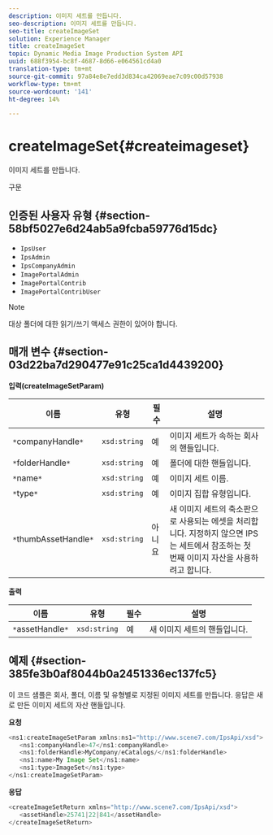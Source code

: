 ```yaml
---
description: 이미지 세트를 만듭니다.
seo-description: 이미지 세트를 만듭니다.
seo-title: createImageSet
solution: Experience Manager
title: createImageSet
topic: Dynamic Media Image Production System API
uuid: 688f3954-bc8f-4687-8d66-e064561cd4a0
translation-type: tm+mt
source-git-commit: 97a84e8e7edd3d834ca42069eae7c09c00d57938
workflow-type: tm+mt
source-wordcount: '141'
ht-degree: 14%

---
```



# createImageSet{#createimageset}

이미지 세트를 만듭니다.

구문

## 인증된 사용자 유형 {#section-58bf5027e6d24ab5a9fcba59776d15dc}

* `IpsUser`
* `IpsAdmin`
* `IpsCompanyAdmin`
* `ImagePortalAdmin`
* `ImagePortalContrib`
* `ImagePortalContribUser`

>[!NOTE]
>
>대상 폴더에 대한 읽기/쓰기 액세스 권한이 있어야 합니다.

## 매개 변수 {#section-03d22ba7d290477e91c25ca1d4439200}

**입력(createImageSetParam)**

| 이름 | 유형 | 필수 | 설명 |
|---|---|---|---|
| `*`companyHandle`*` | `xsd:string` | 예 | 이미지 세트가 속하는 회사의 핸들입니다. |
| `*`folderHandle`*` | `xsd:string` | 예 | 폴더에 대한 핸들입니다. |
| `*`name`*` | `xsd:string` | 예 | 이미지 세트 이름. |
| `*`type`*` | `xsd:string` | 예 | 이미지 집합 유형입니다. |
| `*`thumbAssetHandle`*` | `xsd:string` | 아니요 | 새 이미지 세트의 축소판으로 사용되는 에셋을 처리합니다. 지정하지 않으면 IPS는 세트에서 참조하는 첫 번째 이미지 자산을 사용하려고 합니다. |

**출력**

| 이름 | 유형 | 필수 | 설명 |
|---|---|---|---|
| `*`assetHandle`*` | `xsd:string` | 예 | 새 이미지 세트의 핸들입니다. |

## 예제 {#section-385fe3b0af8044b0a2451336ec137fc5}

이 코드 샘플은 회사, 폴더, 이름 및 유형별로 지정된 이미지 세트를 만듭니다. 응답은 새로 만든 이미지 세트의 자산 핸들입니다.

**요청**

```java
<ns1:createImageSetParam xmlns:ns1="http://www.scene7.com/IpsApi/xsd">
   <ns1:companyHandle>47</ns1:companyHandle>
   <ns1:folderHandle>MyCompany/eCatalogs/</ns1:folderHandle>
   <ns1:name>My Image Set</ns1:name>
   <ns1:type>ImageSet</ns1:type>
</ns1:createImageSetParam>
```

**응답**

```java
<createImageSetReturn xmlns="http://www.scene7.com/IpsApi/xsd">
   <assetHandle>25741|22|841</assetHandle>
</createImageSetReturn>
```


